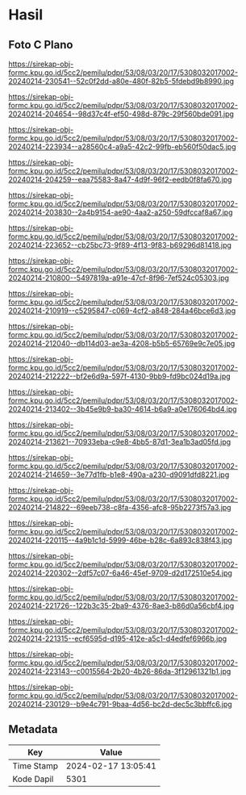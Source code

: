 # Hasil

## Foto C Plano

https://sirekap-obj-formc.kpu.go.id/5cc2/pemilu/pdpr/53/08/03/20/17/5308032017002-20240214-230541--52c0f2dd-a80e-480f-82b5-5fdebd9b8990.jpg

https://sirekap-obj-formc.kpu.go.id/5cc2/pemilu/pdpr/53/08/03/20/17/5308032017002-20240214-204654--98d37c4f-ef50-498d-879c-29f560bde091.jpg

https://sirekap-obj-formc.kpu.go.id/5cc2/pemilu/pdpr/53/08/03/20/17/5308032017002-20240214-223934--a28560c4-a9a5-42c2-99fb-eb560f50dac5.jpg

https://sirekap-obj-formc.kpu.go.id/5cc2/pemilu/pdpr/53/08/03/20/17/5308032017002-20240214-204259--eaa75583-8a47-4d9f-96f2-eedb0f8fa670.jpg

https://sirekap-obj-formc.kpu.go.id/5cc2/pemilu/pdpr/53/08/03/20/17/5308032017002-20240214-203830--2a4b9154-ae90-4aa2-a250-59dfccaf8a67.jpg

https://sirekap-obj-formc.kpu.go.id/5cc2/pemilu/pdpr/53/08/03/20/17/5308032017002-20240214-223652--cb25bc73-9f89-4f13-9f83-b69296d81418.jpg

https://sirekap-obj-formc.kpu.go.id/5cc2/pemilu/pdpr/53/08/03/20/17/5308032017002-20240214-210800--5497819a-a91e-47cf-8f96-7ef524c05303.jpg

https://sirekap-obj-formc.kpu.go.id/5cc2/pemilu/pdpr/53/08/03/20/17/5308032017002-20240214-210919--c5295847-c069-4cf2-a848-284a46bce6d3.jpg

https://sirekap-obj-formc.kpu.go.id/5cc2/pemilu/pdpr/53/08/03/20/17/5308032017002-20240214-212040--db114d03-ae3a-4208-b5b5-65769e9c7e05.jpg

https://sirekap-obj-formc.kpu.go.id/5cc2/pemilu/pdpr/53/08/03/20/17/5308032017002-20240214-212222--bf2e6d9a-597f-4130-9bb9-fd9bc024d19a.jpg

https://sirekap-obj-formc.kpu.go.id/5cc2/pemilu/pdpr/53/08/03/20/17/5308032017002-20240214-213402--3b45e9b9-ba30-4614-b6a9-a0e176064bd4.jpg

https://sirekap-obj-formc.kpu.go.id/5cc2/pemilu/pdpr/53/08/03/20/17/5308032017002-20240214-213621--70933eba-c9e8-4bb5-87d1-3ea1b3ad05fd.jpg

https://sirekap-obj-formc.kpu.go.id/5cc2/pemilu/pdpr/53/08/03/20/17/5308032017002-20240214-214659--3e77d1fb-b1e8-490a-a230-d9091dfd8221.jpg

https://sirekap-obj-formc.kpu.go.id/5cc2/pemilu/pdpr/53/08/03/20/17/5308032017002-20240214-214822--69eeb738-c8fa-4356-afc8-95b2273f57a3.jpg

https://sirekap-obj-formc.kpu.go.id/5cc2/pemilu/pdpr/53/08/03/20/17/5308032017002-20240214-220115--4a9b1c1d-5999-46be-b28c-6a893c838f43.jpg

https://sirekap-obj-formc.kpu.go.id/5cc2/pemilu/pdpr/53/08/03/20/17/5308032017002-20240214-220302--2df57c07-6a46-45ef-9709-d2d172510e54.jpg

https://sirekap-obj-formc.kpu.go.id/5cc2/pemilu/pdpr/53/08/03/20/17/5308032017002-20240214-221726--122b3c35-2ba9-4376-8ae3-b86d0a56cbf4.jpg

https://sirekap-obj-formc.kpu.go.id/5cc2/pemilu/pdpr/53/08/03/20/17/5308032017002-20240214-221315--ecf6595d-d195-412e-a5c1-d4edfef6966b.jpg

https://sirekap-obj-formc.kpu.go.id/5cc2/pemilu/pdpr/53/08/03/20/17/5308032017002-20240214-223143--c0015564-2b20-4b26-86da-3f12961321b1.jpg

https://sirekap-obj-formc.kpu.go.id/5cc2/pemilu/pdpr/53/08/03/20/17/5308032017002-20240214-230129--b9e4c791-9baa-4d56-bc2d-dec5c3bbffc6.jpg


## Metadata

| Key        | Value               |
| ---------- | ------------------- |
| Time Stamp | 2024-02-17 13:05:41 |
| Kode Dapil | 5301                |



